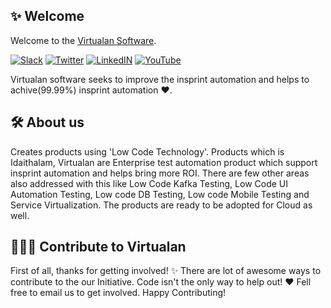 ## ✨ Welcome
Welcome to the [Virtualan Software](https://www.virtualansoftware.com/). 

[![Slack](https://img.shields.io/badge/Slack-virtualan--software.slack.com-yellowgreen)](https://virtualan-software.slack.com)
[![Twitter](https://img.shields.io/badge/Twitter-@virtualns-blue)](https://twitter.com/virtualans)
[![LinkedIN](https://img.shields.io/badge/LinkedIn-@virtualan-software.svg)](https://www.linkedin.com/company/virtualan-software)
[![YouTube](https://img.shields.io/badge/YouTube-@virtualan-lightgrey.svg)](https://www.youtube.com/channel/UCny1F1GiYoo2pARDaSDIzYw/featured)

Virtualan software seeks to improve the insprint automation and helps to achive(99.99%) insprint automation ❤️.

## 🛠️ About us
Creates products using 'Low Code Technology'. Products which is Idaithalam, Virtualan are Enterprise test automation product which support insprint automation and helps bring more ROI. There are few other areas also addressed with this like Low Code Kafka Testing, Low Code UI Automation Testing, Low code DB Testing, Low code Mobile Testing and Service Virtualization. The products are ready to be adopted for Cloud as well.

## 👩🏽‍💻 Contribute to Virtualan
First of all, thanks for getting involved! ✨ There are lot of awesome ways to contribute to the our Initiative. Code isn't the only way to help out! ❤️  Fell free to email us to get involved. Happy Contributing!  
